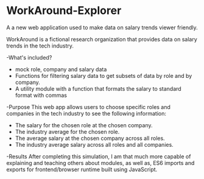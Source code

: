 # WorkAround-Explorer
A a new web application used to make data on salary trends viewer friendly.

WorkAround is a fictional research organization that provides data on salary trends in the tech industry.

-What's included?
+ mock role, company and salary data
+ Functions for filtering salary data to get subsets of data by role and by company.
+ A utility module with a function that formats the salary to standard format with commas

-Purpose
This web app allows users to choose specific roles and companies in the tech industry to see the following information:
+ The salary for the chosen role at the chosen company.
+ The industry average for the chosen role.
+ The average salary at the chosen company across all roles.
+ The industry average salary across all roles and all companies.

-Results
After completing this simulation, I am that much more capable of explaining and teaching others about modules, as well as, ES6 imports and exports for frontend/browser runtime built using JavaScript.
